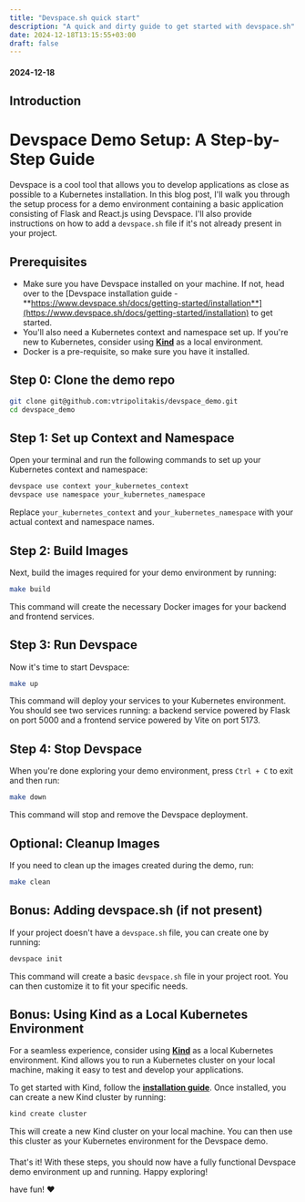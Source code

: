 ```yaml
---
title: "Devspace.sh quick start"
description: "A quick and dirty guide to get started with devspace.sh"
date: 2024-12-18T13:15:55+03:00
draft: false
---
```


####
#### 2024-12-18

**Introduction**
--------------------------------------

**Devspace Demo Setup: A Step-by-Step Guide**
=====================================================

Devspace is a cool tool that allows you to develop applications as close as possible to a Kubernetes installation. In this blog post, I'll walk you through the setup process for a demo environment containing a basic application consisting of Flask and React.js using Devspace. I'll also provide instructions on how to add a `devspace.sh` file if it's not already present in your project.

**Prerequisites**
---------------

* Make sure you have Devspace installed on your machine. If not, head over to the [Devspace installation guide - **https://www.devspace.sh/docs/getting-started/installation**](https://www.devspace.sh/docs/getting-started/installation) to get started.
* You'll also need a Kubernetes context and namespace set up. If you're new to Kubernetes, consider using [**Kind**](https://kind.sigs.k8s.io/) as a local environment.
* Docker is a pre-requisite, so make sure you have it installed.

**Step 0: Clone the demo repo**
--------------------------------------

```bash
git clone git@github.com:vtripolitakis/devspace_demo.git
cd devspace_demo
```

**Step 1: Set up Context and Namespace**
--------------------------------------

Open your terminal and run the following commands to set up your Kubernetes context and namespace:
```bash
devspace use context your_kubernetes_context
devspace use namespace your_kubernetes_namespace
```
Replace `your_kubernetes_context` and `your_kubernetes_namespace` with your actual context and namespace names.

**Step 2: Build Images**
----------------------

Next, build the images required for your demo environment by running:
```bash
make build
```
This command will create the necessary Docker images for your backend and frontend services.

**Step 3: Run Devspace**
----------------------

Now it's time to start Devspace:
```bash
make up
```
This command will deploy your services to your Kubernetes environment. You should see two services running: a backend service powered by Flask on port 5000 and a frontend service powered by Vite on port 5173.

**Step 4: Stop Devspace**
----------------------

When you're done exploring your demo environment, press `Ctrl + C` to exit and then run:
```bash
make down
```
This command will stop and remove the Devspace deployment.

**Optional: Cleanup Images**
---------------------------

If you need to clean up the images created during the demo, run:
```bash
make clean
```
**Bonus: Adding devspace.sh (if not present)**
--------------------------------------

If your project doesn't have a `devspace.sh` file, you can create one by running:
```bash
devspace init
```
This command will create a basic `devspace.sh` file in your project root. You can then customize it to fit your specific needs.

**Bonus: Using Kind as a Local Kubernetes Environment**
---------------------------------------------

For a seamless experience, consider using [**Kind**](https://kind.sigs.k8s.io/) as a local Kubernetes environment. Kind allows you to run a Kubernetes cluster on your local machine, making it easy to test and develop your applications.

To get started with Kind, follow the [**installation guide**](https://kind.sigs.k8s.io/docs/user/quick-start). Once installed, you can create a new Kind cluster by running:
```bash
kind create cluster
```
This will create a new Kind cluster on your local machine. You can then use this cluster as your Kubernetes environment for the Devspace demo.


####
That's it! With these steps, you should now have a fully functional Devspace demo environment up and running. Happy exploring!

have fun! ❤


